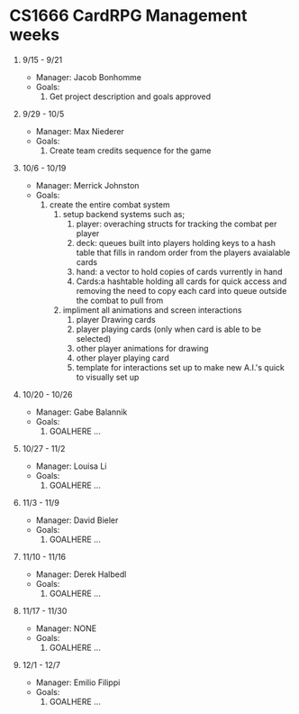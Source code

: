 # CS1666 CardRPG Management weeks

1. 9/15 - 9/21
	* Manager: Jacob Bonhomme
	* Goals:
		1. Get project description and goals approved
1. 9/29 - 10/5
	* Manager: Max Niederer
	* Goals:
		1. Create team credits sequence for the game
1. 10/6 - 10/19
	* Manager: Merrick Johnston
	* Goals:
		 1. create the entire combat system
		 	 1. setup backend systems such as;
				 1. player: overaching structs for tracking the combat per player
				 1. deck: queues built into players holding keys to a hash table that fills in random order from the players 
					avaialable cards
				 1. hand: a vector to hold copies of cards vurrently in hand
				 1. Cards:a hashtable holding all cards for quick access and removing the need to copy each card into queue outside
					the combat to pull from
			 1. impliment all animations and screen interactions
				 1. player Drawing cards
				 1. player playing cards (only when card is able to be selected)
				 1. other player animations for drawing
				 1. other player playing card
				 1. template for interactions set up to make new A.I.'s quick to visually set up
	
1. 10/20 - 10/26
	* Manager: Gabe Balannik
	* Goals:
		1. GOALHERE
		...
1. 10/27 - 11/2
	* Manager: Louisa Li
	* Goals:
		1. GOALHERE
		...
1. 11/3 - 11/9
	* Manager: David Bieler
	* Goals:
		1. GOALHERE
		...
1. 11/10 - 11/16
	* Manager: Derek Halbedl
	* Goals:
		1. GOALHERE
		...
1. 11/17 - 11/30
	* Manager: NONE
	* Goals:
		1. GOALHERE
		...
1. 12/1 - 12/7
	* Manager: Emilio Filippi
	* Goals:
		1. GOALHERE
		...

